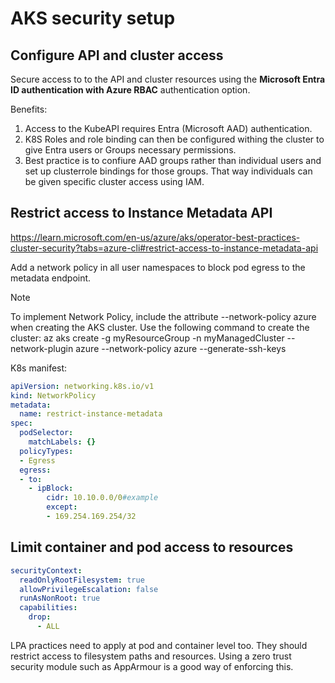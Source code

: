 # AKS security setup

## Configure API and cluster access

Secure access to to the API and cluster resources using the **Microsoft Entra ID authentication with Azure RBAC** authentication option.

Benefits:

1. Access to the KubeAPI requires Entra (Microsoft AAD) authentication.
2. K8S Roles and role binding can then be configured withing the cluster to give Entra users or Groups necessary permissions.
3. Best practice is to confiure AAD groups rather than individual users and set up clusterrole bindings for those groups. That way individuals can be given specific cluster access using IAM.

## Restrict access to Instance Metadata API

https://learn.microsoft.com/en-us/azure/aks/operator-best-practices-cluster-security?tabs=azure-cli#restrict-access-to-instance-metadata-api

Add a network policy in all user namespaces to block pod egress to the metadata endpoint.

> [!NOTE]
> To implement Network Policy, include the attribute --network-policy azure when creating the AKS cluster. Use the following command to create the cluster: az aks create -g myResourceGroup -n myManagedCluster --network-plugin azure --network-policy azure --generate-ssh-keys

K8s manifest:

```yaml
apiVersion: networking.k8s.io/v1
kind: NetworkPolicy
metadata:
  name: restrict-instance-metadata
spec:
  podSelector:
    matchLabels: {}
  policyTypes:
  - Egress
  egress:
  - to:
    - ipBlock:
        cidr: 10.10.0.0/0#example
        except:
        - 169.254.169.254/32
```

## Limit container and pod access to resources

```yaml
securityContext:
  readOnlyRootFilesystem: true
  allowPrivilegeEscalation: false
  runAsNonRoot: true
  capabilities:
    drop:
      - ALL
```

LPA practices need to apply at pod and container level too. They should restrict access to filesystem paths and resources. Using a zero trust security module such as AppArmour is a good way of enforcing this.
